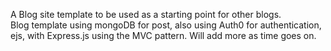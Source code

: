 A Blog site template to be used as a starting point for other blogs.  
Blog template using mongoDB for post, also using Auth0 for authentication, ejs, with Express.js using the MVC pattern. Will add more as time goes on. 
